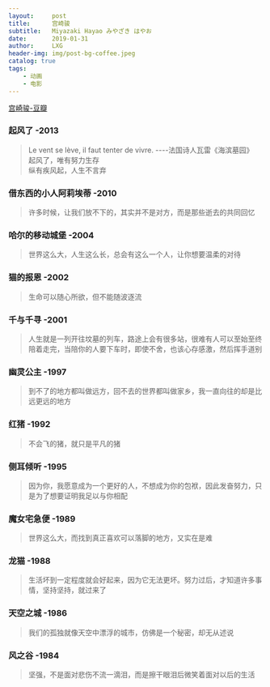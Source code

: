 ```yaml
---
layout:     post
title:      宫崎骏
subtitle:   Miyazaki Hayao みやざき はやお
date:       2019-01-31
author:     LXG
header-img: img/post-bg-coffee.jpeg
catalog: true
tags:
    - 动画
    - 电影
---
```



[宫崎骏-豆瓣](https://movie.douban.com/celebrity/1054439/)

### 起风了 -2013

> Le vent se lève, il faut tenter de vivre.     ----法国诗人瓦雷《海滨墓园》<br/>
> 起风了，唯有努力生存<br/>
> 纵有疾风起，人生不言弃<br/>

### 借东西的小人阿莉埃蒂 -2010

> 许多时候，让我们放不下的，其实并不是对方，而是那些逝去的共同回忆

### 哈尔的移动城堡 -2004

> 世界这么大，人生这么长，总会有这么一个人，让你想要温柔的对待

### 猫的报恩 -2002

> 生命可以随心所欲，但不能随波逐流

### 千与千寻 -2001

> 人生就是一列开往坟墓的列车，路途上会有很多站，很难有人可以至始至终陪着走完，当陪你的人要下车时，即使不舍，也该心存感激，然后挥手道别

### 幽灵公主 -1997

> 到不了的地方都叫做远方，回不去的世界都叫做家乡，我一直向往的却是比远更远的地方

### 红猪 -1992

> 不会飞的猪，就只是平凡的猪

### 侧耳倾听 -1995

> 因为你，我愿意成为一个更好的人，不想成为你的包袱，因此发奋努力，只是为了想要证明我足以与你相配

### 魔女宅急便 -1989

> 世界这么大，而找到真正喜欢可以落脚的地方，又实在是难

### 龙猫 -1988

> 生活坏到一定程度就会好起来，因为它无法更坏。努力过后，才知道许多事情，坚持坚持，就过来了

### 天空之城 -1986

> 我们的孤独就像天空中漂浮的城市，仿佛是一个秘密，却无从述说

### 风之谷 -1984

> 坚强，不是面对悲伤不流一滴泪，而是擦干眼泪后微笑着面对以后的生活



